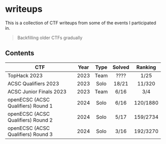 # writeups

This is a collection of CTF writeups from some of the events I participated in.

> Backfilling older CTFs gradually

## Contents

| CTF                                | Year | Type | Solved  | Ranking  |
| ---------------------------------- | ---- | :--: | :-----: | :------: |
| TopHack 2023                       | 2023 | Team |  ????   |   1/25   |
| ACSC Qualifiers 2023               | 2023 | Solo |  18/21  |  11/320  |
| ACSC Junior Finals 2023            | 2023 | Team |  6/16   |   3/4    |
| openECSC (ACSC Qualifiers) Round 1 | 2024 | Solo |  6/16   | 120/1880 |
| openECSC (ACSC Qualifiers) Round 2 | 2024 | Solo |  5/17   | 159/2734 |
| openECSC (ACSC Qualifiers) Round 3 | 2024 | Solo |  3/16   | 192/3270 |
